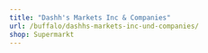 ```yaml
---
title: "Dashh's Markets Inc & Companies"
url: /buffalo/dashhs-markets-inc-und-companies/
shop: Supermarkt
---
```

